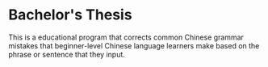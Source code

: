 # Bachelor's Thesis
This is a educational program that corrects common Chinese grammar mistakes that beginner-level Chinese language learners make based on the phrase or sentence that they input.
